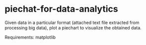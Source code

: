 # piechat-for-data-analytics
Given data in a particular format (attached text file extracted from processing big data), plot a piechart to visualize the obtained data.

Requirements: matplotlib

